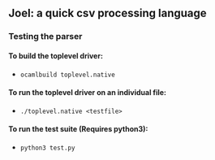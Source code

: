 ## Joel: a quick csv processing language

### Testing the parser

#### To build the toplevel driver:
- ``ocamlbuild toplevel.native``

#### To run the toplevel driver on an individual file:
- ``./toplevel.native <testfile>``

#### To run the test suite (Requires python3):
- ``python3 test.py``